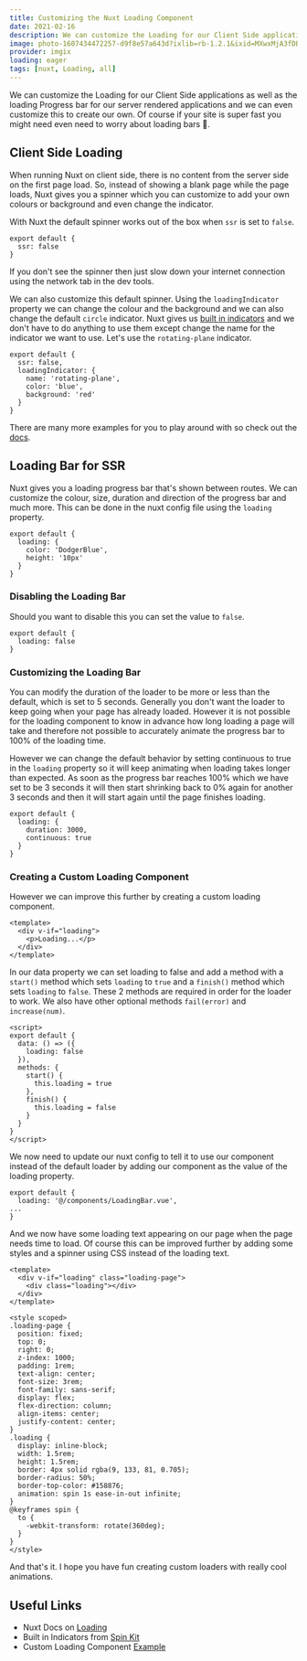 ```yaml
---
title: Customizing the Nuxt Loading Component
date: 2021-02-16
description: We can customize the Loading for our Client Side applications as well as the loading Progress bar for our server rendered applications and we can even customize this to create our own.
image: photo-1607434472257-d9f8e57a643d?ixlib=rb-1.2.1&ixid=MXwxMjA3fDB8MHxwaG90by1wYWdlfHx8fGVufDB8fHw%3D&auto=format&fit=crop&
provider: imgix
loading: eager
tags: [nuxt, Loading, all]
---
```


We can customize the Loading for our Client Side applications as well as the loading Progress bar for our server rendered applications and we can even customize this to create our own. Of course if your site is super fast you might need even need to worry about loading bars 🙊.

## Client Side Loading

When running Nuxt on client side, there is no content from the server side on the first page load. So, instead of showing a blank page while the page loads, Nuxt gives you a spinner which you can customize to add your own colours or background and even change the indicator.

With Nuxt the default spinner works out of the box when `ssr` is set to `false`.

```js{}[nuxt.config.js]
export default {
  ssr: false
}
```

If you don't see the spinner then just slow down your internet connection using the network tab in the dev tools.

We can also customize this default spinner. Using the `loadingIndicator` property we can change the colour and the background and we can also change the default `circle` indicator. Nuxt gives us [built in indicators](https://tobiasahlin.com/spinkit/) and we don't have to do anything to use them except change the name for the indicator we want to use. Let's use the `rotating-plane` indicator.

```js{}[nuxt.config.js]
export default {
  ssr: false,
  loadingIndicator: {
    name: 'rotating-plane',
    color: 'blue',
    background: 'red'
  }
}
```

There are many more examples for you to play around with so check out the [docs](https://tobiasahlin.com/spinkit/).

## Loading Bar for SSR

Nuxt gives you a loading progress bar that's shown between routes. We can customize the colour, size, duration and direction of the progress bar and much more. This can be done in the nuxt config file using the `loading` property.

```js{}[nuxt.config.js]
export default {
  loading: {
    color: 'DodgerBlue',
    height: '10px'
  }
}
```

### Disabling the Loading Bar

Should you want to disable this you can set the value to `false`.

```js{}[nuxt.config.js]
export default {
  loading: false
}
```

### Customizing the Loading Bar

You can modify the duration of the loader to be more or less than the default, which is set to 5 seconds. Generally you don't want the loader to keep going when your page has already loaded. However it is not possible for the loading component to know in advance how long loading a page will take and therefore not possible to accurately animate the progress bar to 100% of the loading time.

However we can change the default behavior by setting continuous to true in the `loading` property so it will keep animating when loading takes longer than expected. As soon as the progress bar reaches 100% which we have set to be 3 seconds it will then start shrinking back to 0% again for another 3 seconds and then it will start again until the page finishes loading.

```js{}[nuxt.config.js]
export default {
  loading: {
    duration: 3000,
    continuous: true
  }
}
```

### Creating a Custom Loading Component

However we can improve this further by creating a custom loading component.

```js{}[components/LoadingBar.vue]
<template>
  <div v-if="loading">
    <p>Loading...</p>
  </div>
</template>
```

In our data property we can set loading to false and add a method with a `start()` method which sets `loading` to `true` and a `finish()` method which sets `loading` to `false`. These 2 methods are required in order for the loader to work. We also have other optional methods `fail(error)` and `increase(num)`.

```js{}[components/LoadingBar.vue]
<script>
export default {
  data: () => ({
    loading: false
  }),
  methods: {
    start() {
      this.loading = true
    },
    finish() {
      this.loading = false
    }
  }
}
</script>
```

We now need to update our nuxt config to tell it to use our component instead of the default loader by adding our component as the value of the loading property.

```js{}[nuxt.config.js]
export default {
  loading: '@/components/LoadingBar.vue',
...
}
```

And we now have some loading text appearing on our page when the page needs time to load. Of course this can be improved further by adding some styles and a spinner using CSS instead of the loading text.

```js{}[components/LoadingBar.vue]
<template>
  <div v-if="loading" class="loading-page">
    <div class="loading"></div>
  </div>
</template>

<style scoped>
.loading-page {
  position: fixed;
  top: 0;
  right: 0;
  z-index: 1000;
  padding: 1rem;
  text-align: center;
  font-size: 3rem;
  font-family: sans-serif;
  display: flex;
  flex-direction: column;
  align-items: center;
  justify-content: center;
}
.loading {
  display: inline-block;
  width: 1.5rem;
  height: 1.5rem;
  border: 4px solid rgba(9, 133, 81, 0.705);
  border-radius: 50%;
  border-top-color: #158876;
  animation: spin 1s ease-in-out infinite;
}
@keyframes spin {
  to {
    -webkit-transform: rotate(360deg);
  }
}
</style>
```

And that's it. I hope you have fun creating custom loaders with really cool animations.

## Useful Links

- Nuxt Docs on [Loading](https://nuxtjs.org/docs/2.x/features/loading)
- Built in Indicators from [Spin Kit](https://tobiasahlin.com/spinkit/)
- Custom Loading Component [Example](https://nuxtjs.org/examples/custom-loading-component)
